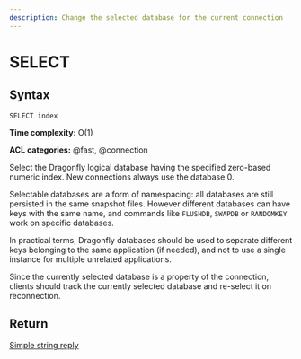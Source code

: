 ```yaml
---
description: Change the selected database for the current connection
---
```


# SELECT

## Syntax

    SELECT index

**Time complexity:** O(1)

**ACL categories:** @fast, @connection

Select the Dragonfly logical database having the specified zero-based numeric index.
New connections always use the database 0.

Selectable databases are a form of namespacing: all databases are still persisted in the same snapshot files. However different databases can have keys with the same name, and commands like `FLUSHDB`, `SWAPDB` or `RANDOMKEY` work on specific databases.

In practical terms, Dragonfly databases should be used to separate different keys belonging to the same application (if needed), and not to use a single instance for multiple unrelated applications.

Since the currently selected database is a property of the connection, clients should track the currently selected database and re-select it on reconnection.
## Return

[Simple string reply](https://redis.io/docs/reference/protocol-spec#resp-simple-strings)
